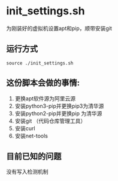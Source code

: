 # init_settings.sh
为刚装好的虚拟机设置apt和pip，顺带安装git

## 运行方式

```shell
source ./init_settings.sh
```

## 这份脚本会做的事情:

1. 更换apt软件源为阿里云源
2. 安装python3-pip并更换pip3为清华源
3. 安装python2-pip并更换pip 为清华源
4. 安装git         （代码仓库管理工具）
5. 安装curl
6. 安装net-tools

## 目前已知的问题

没有写入检测机制
